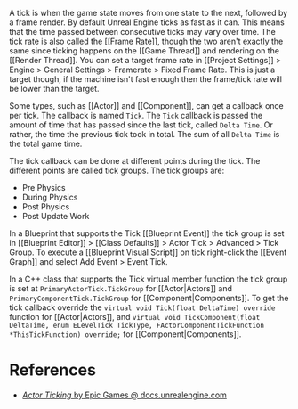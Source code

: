 A tick is when the game state moves from one state to the next, followed by a frame render.
By default Unreal Engine ticks as fast as it can.
This means that the time passed between consecutive ticks may vary over time.
The tick rate is also called the [[Frame Rate]], though the two aren't exactly the same since ticking happens on the [[Game Thread]] and rendering on the [[Render Thread]].
You can set a target frame rate in [[Project Settings]] > Engine > General Settings > Framerate > Fixed Frame Rate.
This is just a target though, if the machine isn't fast enough then the frame/tick rate will be lower than the target.

Some types, such as [[Actor]] and [[Component]], can get a callback once per tick.
The callback is named `Tick`.
The `Tick` callback is passed the amount of time that has passed since the last tick, called `Delta Time`.
Or rather, the time the previous tick took in total.
The sum of all `Delta Time` is the total game time.

The tick callback can be done at different points during the tick.
The different points are called tick groups.
The tick groups are:
- Pre Physics
- During Physics
- Post Physics
- Post Update Work

In a Blueprint that supports the Tick [[Blueprint Event]] the tick group is set in [[Blueprint Editor]] > [[Class Defaults]] > Actor Tick > Advanced > Tick Group.
To execute a [[Blueprint Visual Script]] on tick right-click the [[Event Graph]] and select Add Event > Event Tick.

In a C++ class that supports the Tick virtual member function the tick group is set at `PrimaryActorTick.TickGroup`  for [[Actor|Actors]] and `PrimaryComponentTick.TickGroup` for [[Component|Components]].
To get the tick callback override the `virtual void Tick(float DeltaTime) override` function for [[Actor|Actors]],
and `virtual void TickComponent(float DeltaTime, enum ELevelTick TickType, FActorComponentTickFunction *ThisTickFunction) override;` for [[Component|Components]].


# References

- [_Actor Ticking_ by Epic Games @ docs.unrealengine.com](https://docs.unrealengine.com/5.2/en-US/actor-ticking-in-unreal-engine/)